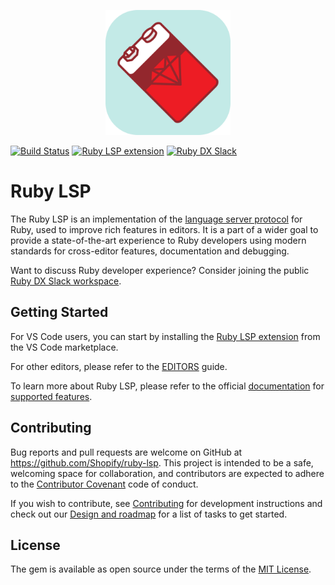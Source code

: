 <p align="center">
  <img alt="Ruby LSP logo" width="200" src="vscode/icon.png" />
</p>

[![Build Status](https://github.com/Shopify/ruby-lsp/workflows/CI/badge.svg)](https://github.com/Shopify/ruby-lsp/actions/workflows/ci.yml)
[![Ruby LSP extension](https://img.shields.io/badge/VS%20Code-Ruby%20LSP-success?logo=visual-studio-code)](https://marketplace.visualstudio.com/items?itemName=Shopify.ruby-lsp)
[![Ruby DX Slack](https://img.shields.io/badge/Slack-Ruby%20DX-success?logo=slack)](https://shopify.github.io/ruby-lsp/invite)

# Ruby LSP

The Ruby LSP is an implementation of the [language server protocol](https://microsoft.github.io/language-server-protocol/)
for Ruby, used to improve rich features in editors. It is a part of a wider goal to provide a state-of-the-art
experience to Ruby developers using modern standards for cross-editor features, documentation and debugging.

Want to discuss Ruby developer experience? Consider joining the public
[Ruby DX Slack workspace](https://shopify.github.io/ruby-lsp/invite).

## Getting Started

For VS Code users, you can start by installing the [Ruby LSP extension](https://marketplace.visualstudio.com/items?itemName=Shopify.ruby-lsp) from the VS Code marketplace.

For other editors, please refer to the [EDITORS](https://shopify.github.io/ruby-lsp/editors.html) guide.

To learn more about Ruby LSP, please refer to the official [documentation](https://shopify.github.io/ruby-lsp) for [supported features](https://shopify.github.io/ruby-lsp#features).

## Contributing

Bug reports and pull requests are welcome on GitHub at https://github.com/Shopify/ruby-lsp.  This project is intended to
be a safe, welcoming space for collaboration, and contributors are expected to adhere to the [Contributor
Covenant](CODE_OF_CONDUCT.md) code of conduct.

If you wish to contribute, see [Contributing](https://shopify.github.io/ruby-lsp/contributing.html) for development instructions and check out our
[Design and roadmap](https://shopify.github.io/ruby-lsp/design-and-roadmap.html) for a list of tasks to get started.

## License

The gem is available as open source under the terms of the [MIT License](LICENSE.txt).
